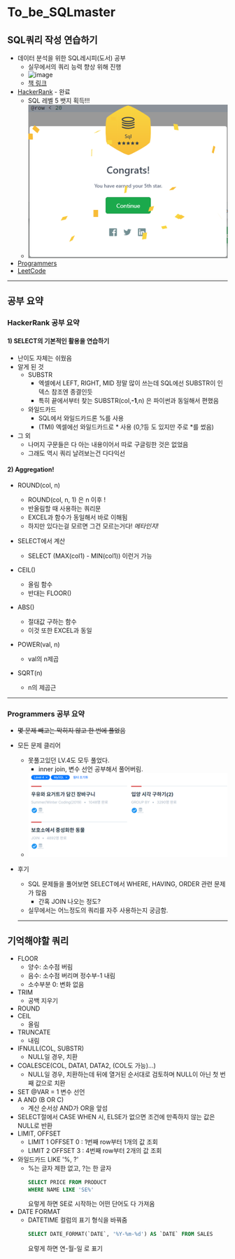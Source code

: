 

# To_be_SQLmaster
## SQL쿼리 작성 연습하기
* 데이터 분석을 위한 SQL레시피(도서) 공부
  * 실무에서의 쿼리 능력 향상 위해 진행
  * ![image](https://www.hanbit.co.kr/data/books/B8585882565_l.jpg)
  * [책 링크](https://www.hanbit.co.kr/store/books/look.php?p_code=B8585882565)
* [HackerRank](https://www.hackerrank.com/domains/sql?filters%5Bstatus%5D%5B%5D=unsolved&badge_type=sql) - 완료
  * SQL 레벨 5 뱃지 획득!!!
  * ![image](hackerrank/sqlbadge.png)
* [Programmers](https://programmers.co.kr/learn/challenges?tab=sql_practice_kit)
* [LeetCode](https://leetcode.com/problems/)
- - - -

## 공부 요약

### HackerRank 공부 요약

#### 1) SELECT의 기본적인 활용을 연습하기
* 난이도 자체는 쉬웠음
* 알게 된 것
  * SUBSTR
    * 엑셀에서 LEFT, RIGHT, MID 정말 많이 쓰는데 SQL에선 SUBSTR이 인덱스 참조엔 종결인듯
    * 특히 끝에서부터 찾는 SUBSTR(col,**-1**,n) 은 파이썬과 동일해서 편했음
  * 와일드카드
    * SQL에서 와일드카드론 %를 사용
    * (TMI) 엑셀에선 와일드카드로 * 사용 (0,?등 도 있지만 주로 *를 썼음)
* 그 외
  * 나머지 구문들은 다 아는 내용이어서 따로 구글링한 것은 없었음
  * 그래도 역시 쿼리 날려보는건 다다익선
  
#### 2) Aggregation! 
* ROUND(col, n)
  * ROUND(col, n, 1) 은 n 이후 !
  * 반올림할 때 사용하는 쿼리문
  * EXCEL과 함수가 동일해서 바로 이해됨
  * 하지만 있다는걸 모르면 그건 모르는거다! *메타인지!*

* SELECT에서 계산
  * SELECT (MAX(col1) - MIN(col1)) 이런거 가능
* CEIL()
  * 올림 함수
  * 반대는 FLOOR()
* ABS()
  * 절대값 구하는 함수
  * 이것 또한 EXCEL과 동일
* POWER(val, n)
  * val의 n제곱
* SQRT(n)
  * n의 제곱근  

- - - -
### Programmers 공부 요약
* ~~몇 문제 빼고는 막히지 않고 한 번에 풀었음~~
* 모든 문제 클리어
  * 못풀고있던 LV.4도 모두 풀었다.
    * inner join, 변수 선언 공부해서 풀어버림.
  * ![image](programmers/image.png)
* 후기
  * SQL 문제들을 풀어보면 SELECT에서 WHERE, HAVING, ORDER 관련 문제가 많음
    * 간혹 JOIN 나오는 정도?
  * 실무에서는 어느정도의 쿼리를 자주 사용하는지 궁금함.
  
  
  - - - -
## 기억해야할 쿼리
- FLOOR
  - 양수: 소수점 버림
  - 음수: 소수점 버리며 정수부-1 내림
  - 소수부분 0: 변화 없음
- TRIM
  - 공백 지우기
- ROUND
- CEIL
  - 올림
- TRUNCATE
  - 내림
- IFNULL(COL, SUBSTR)
  - NULL일 경우, 치환
- COALESCE(COL, DATA1, DATA2, (COL도 가능)...)
  - NULL일 경우, 치환하는데 뒤에 열거된 순서대로 검토하며 NULL이 아닌 첫 번째 값으로 치환
- SET @VAR = 1 변수 선언
- A AND (B OR C)
  - 계산 순서상 AND가 OR을 앞섬
- SELECT절에서 CASE WHEN 시, ELSE가 없으면 조건에 만족하지 않는 값은 NULL로 반환
- LIMIT, OFFSET
  - LIMIT 1 OFFSET 0 : 1번째 row부터 1개의 값 조회
  - LIMIT 2 OFFSET 3 : 4번째 row부터 2개의 값 조회
- 와일드카드 LIKE '%, ?'
  - %는 글자 제한 없고, ?는 한 글자
    ```SQL
    SELECT PRICE FROM PRODUCT 
    WHERE NAME LIKE 'SE%'
    ```
    요렇게 하면 SE로 시작하는 어떤 단어도 다 가져옴
- DATE FORMAT
  - DATETIME 컬럼의 표기 형식을 바꿔줌
    ```SQL
    SELECT DATE_FORMAT(`DATE`, '%Y-%m-%d') AS `DATE` FROM SALES
    ```
    요렇게 하면 연-월-일 로 표기